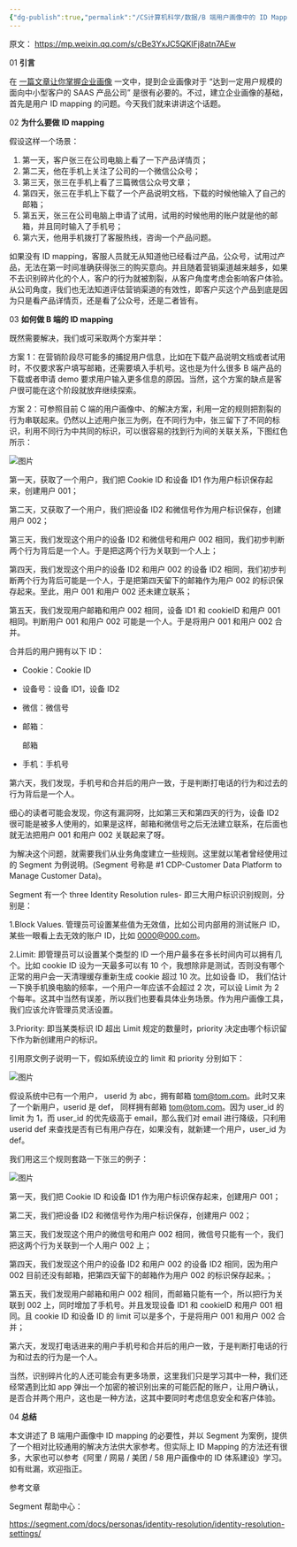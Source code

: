 ```yaml
---
{"dg-publish":true,"permalink":"/CS计算机科学/数据/B 端用户画像中的 ID Mapping/","noteIcon":"","created":"2024-04-17T15:17:50.000+08:00","updated":"2024-04-27T01:22:16.633+08:00"}
---
```



原文： https://mp.weixin.qq.com/s/cBe3YxJC5QKlFj8atn7AEw

01 **引言**

在 [一篇文章让你掌握企业画像](http://mp.weixin.qq.com/s?__biz=MzIxMzAxNzEwNQ==&mid=2648101901&idx=1&sn=8df8b3ed73f09adb9f9aaf6580955a4b&chksm=8f9f4373b8e8ca65c47581c794a5cc27b0a57cb4d6ea97c373f82b1b4b9d0f2d1c5704ce153e&scene=21#wechat_redirect) 一文中，提到企业画像对于 “达到一定用户规模的面向中小型客户的 SAAS 产品公司” 是很有必要的。不过，建立企业画像的基础，首先是用户 ID mapping 的问题。今天我们就来讲讲这个话题。

02 **为什么要做 ID mapping**

假设这样一个场景：

1. 第一天，客户张三在公司电脑上看了一下产品详情页；
2. 第二天，他在手机上关注了公司的一个微信公众号；
3. 第三天，张三在手机上看了三篇微信公众号文章；
4. 第四天，张三在手机上下载了一个产品说明文档，下载的时候他输入了自己的邮箱；
5. 第五天，张三在公司电脑上申请了试用，试用的时候他用的账户就是他的邮箱，并且同时输入了手机号；
6. 第六天，他用手机拨打了客服热线，咨询一个产品问题。

如果没有 ID mapping，客服人员就无从知道他已经看过产品，公众号，试用过产品，无法在第一时间准确获得张三的购买意向。并且随着营销渠道越来越多，如果不去识别碎片化的个人，客户的行为就被割裂，从客户角度考虑会影响客户体验。从公司角度，我们也无法知道评估营销渠道的有效性，即客户买这个产品到底是因为只是看产品详情页，还是看了公众号，还是二者皆有。

03 **如何做 B 端的 ID mapping**

既然需要解决，我们或可采取两个方案并举：

方案 1：在营销阶段尽可能多的捕捉用户信息，比如在下载产品说明文档或者试用时，不仅要求客户填写邮箱，还需要填入手机号。这也是为什么很多 B 端产品的下载或者申请 demo 要求用户输入更多信息的原因。当然，这个方案的缺点是客户很可能在这个阶段就放弃继续探索。

方案 2：可参照目前 C 端的用户画像中、的解决方案，利用一定的规则把割裂的行为串联起来。仍然以上述用户张三为例，在不同行为中，张三留下了不同的标识，利用不同行为中共同的标识，可以很容易的找到行为间的关联关系，下图红色所示：

![图片](/img/user/Z-attach/图片-2.jpg)

第一天，获取了一个用户，我们把 Cookie ID 和设备 ID1 作为用户标识保存起来，创建用户 001；

第二天，又获取了一个用户，我们把设备 ID2 和微信号作为用户标识保存，创建用户 002；

第三天，我们发现这个用户的设备 ID2 和微信号和用户 002 相同，我们初步判断两个行为背后是一个人。于是把这两个行为关联到一个人上；

第四天，我们发现这个用户的设备 ID2 和用户 002 的设备 ID2 相同，我们初步判断两个行为背后可能是一个人，于是把第四天留下的邮箱作为用户 002 的标识保存起来。至此，用户 001 和用户 002 还未建立联系；

第五天，我们发现用户邮箱和用户 002 相同，设备 ID1 和 cookieID 和用户 001 相同。判断用户 001 和用户 002 可能是一个人。于是将用户 001 和用户 002 合并。

合并后的用户拥有以下 ID：

*   Cookie：Cookie ID
*   设备号：设备 ID1，设备 ID2
*   微信：微信号
*   邮箱：

    邮箱

    

*   手机：手机号

    

第六天，我们发现，手机号和合并后的用户一致，于是判断打电话的行为和过去的行为背后是一个人。

细心的读者可能会发现，你这有漏洞呀，比如第三天和第四天的行为，设备 ID2 很可能是被多人使用的，如果是这样，邮箱和微信号之后无法建立联系，在后面也就无法把用户 001 和用户 002 关联起来了呀。

为解决这个问题，就需要我们从业务角度建立一些规则。这里就以笔者曾经使用过的 Segment 为例说明。(Segment 号称是 #1 CDP-Customer Data Platform to Manage Customer Data)。

Segment 有一个 three Identity Resolution rules- 即三大用户标识识别规则，分别是：

1.Block Values. 管理员可设置某些值为无效值，比如公司内部用的测试账户 ID，某些一眼看上去无效的账户 ID，比如 0000@000.com。

2.Limit: 即管理员可以设置某个类型的 ID 一个用户最多在多长时间内可以拥有几个。比如 cookie ID 设为一天最多可以有 10 个，我想除非是测试，否则没有哪个正常的用户会一天清理缓存重新生成 cookie 超过 10 次。比如设备 ID， 我们估计一下换手机换电脑的频率，一个用户一年应该不会超过 2 次，可以设 Limit 为 2 个每年。这其中当然有误差，所以我们也要看具体业务场景。作为用户画像工具，我们应该允许管理员灵活设置。

3.Priority: 即当某类标识 ID 超出 Limit 规定的数量时，priority 决定由哪个标识留下作为新创建用户的标识。

引用原文例子说明一下，假如系统设立的 limit 和 priority 分别如下：

![图片](/img/user/Z-attach/图片-1.jpg)

假设系统中已有一个用户， userid 为 abc，拥有邮箱 tom@tom.com。此时又来了一个新用户，userid 是 def， 同样拥有邮箱 tom@tom.com。因为 user_id 的 limit 为 1，而 user_id 的优先级高于 email，那么我们对 email 进行降级，只利用 userid def 来查找是否有已有用户存在，如果没有，就新建一个用户，user_id 为 def。

我们用这三个规则套路一下张三的例子：

![图片](/img/user/Z-attach/图片-6.png)

第一天，我们把 Cookie ID 和设备 ID1 作为用户标识保存起来，创建用户 001；

第二天，我们把设备 ID2 和微信号作为用户标识保存，创建用户 002；

第三天，我们发现这个用户的微信号和用户 002 相同，微信号只能有一个，我们把这两个行为关联到一个人用户 002 上；

第四天，我们发现这个用户的设备 ID2 和用户 002 的设备 ID2 相同，因为用户 002 目前还没有邮箱，把第四天留下的邮箱作为用户 002 的标识保存起来。；

第五天，我们发现用户邮箱和用户 002 相同，而邮箱只能有一个，所以把行为关联到 002 上，同时增加了手机号。并且发现设备 ID1 和 cookieID 和用户 001 相同。且 cookie ID 和设备 ID 的 limit 可以是多个，于是将用户 001 和用户 002 合并；

第六天，发现打电话进来的用户手机号和合并后的用户一致，于是判断打电话的行为和过去的行为是一个人。

当然，识别碎片化的人还可能会有更多场景，这里我们只是学习其中一种，我们还经常遇到比如 app 弹出一个加密的被识别出来的可能匹配的账户，让用户确认，是否合并两个用户，这也是一种方法，这其中要同时考虑信息安全和客户体验。

04 **总结**

本文讲述了 B 端用户画像中 ID mapping 的必要性，并以 Segment 为案例，提供了一个相对比较通用的解决方法供大家参考。但实际上 ID Mapping 的方法还有很多，大家也可以参考《阿里 / 网易 / 美团 / 58 用户画像中的 ID 体系建设》学习。如有纰漏，欢迎指正。

参考文章

Segment 帮助中心：

https://segment.com/docs/personas/identity-resolution/identity-resolution-settings/